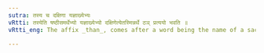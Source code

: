 ```yaml
---
sutra: तस्य च दक्षिणा यज्ञाख्येभ्यः
vRtti: तस्येति षष्ठीसमर्थेभ्यो यज्ञाख्येभ्यो दक्षिणेत्येतस्मिन्नर्थे ठञ् प्रत्ययो भवति ॥
vRtti_eng: The affix _than_, comes after a word being the name of a sacrifice, in the sense of 'the fee thereof'.

---
```

